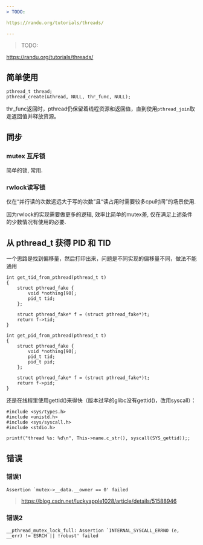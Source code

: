 ```yaml
---
> TODO: 

https://randu.org/tutorials/threads/

---
```

> TODO: 

https://randu.org/tutorials/threads/

## 简单使用



```
pthread_t thread;
pthread_create(&thread, NULL, thr_func, NULL);
```

thr_func返回时，pthread仍保留着线程资源和返回值，直到使用`pthread_join`取走返回值并释放资源。



## 同步

### mutex 互斥锁

简单的锁, 常用.

### rwlock读写锁

仅在“并行读的次数远远大于写的次数”且“读占用时需要较多cpu时间”的场景使用.


因为rwlock的实现需要做更多的逻辑, 效率比简单的mutex差, 仅在满足上述条件的少数情况有使用的必要.





## 从 pthread_t 获得 PID 和 TID

一个思路是找到偏移量，然后打印出来，问题是不同实现的偏移量不同，做法不能通用

```
int get_tid_from_pthread(pthread_t t)
{
	struct pthread_fake {
		void *nothing[90];
		pid_t tid;
	};

	struct pthread_fake* f = (struct pthread_fake*)t;
	return f->tid;
}

int get_pid_from_pthread(pthread_t t)
{
	struct pthread_fake {
		void *nothing[90];
		pid_t tid;
		pid_t pid;
	};

	struct pthread_fake* f = (struct pthread_fake*)t;
	return f->pid;
}

```

还是在线程里使用gettid()来得快（版本过早的glibc没有gettid()，改用syscall）：

```
#include <sys/types.h>
#include <unistd.h>
#include <sys/syscall.h>
#include <stdio.h>

printf("thread %s: %d\n", This->name.c_str(), syscall(SYS_gettid));;
```







## 错误

### 错误1

```
Assertion `mutex->__data.__owner == 0' failed
```

> <https://blog.csdn.net/luckyapple1028/article/details/51588946>

### 错误2

```
__pthread_mutex_lock_full: Assertion `INTERNAL_SYSCALL_ERRNO (e, __err) != ESRCH || !robust' failed
```

